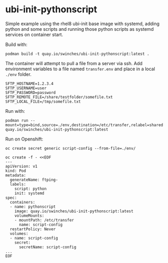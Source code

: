 # ubi-init-pythonscript

Simple example using the rhel8 ubi-init base image with systemd, adding python and some scripts and running those python scripts as systemd services on container start.

Build with:
```
podman build -t quay.io/swinches/ubi-init-pythonscript:latest .
```

The container will attempt to pull a file from a server via ssh.  Add environment variables to a file named `transfer.env` and place in a local `./env` folder.

```
SFTP_HOSTNAME=1.2.3.4
SFTP_USERNAME=user
SFTP_PASSWORD=password 
SFTP_REMOTE_FILE=/share/testfolder/somefile.txt
SFTP_LOCAL_FILE=/tmp/somefile.txt
```

Run with:
```
podman run --mount=type=bind,source=./env,destination=/etc/transfer,relabel=shared quay.io/swinches/ubi-init-pythonscript:latest
```

Run on Openshift:

```
oc create secret generic script-config --from-file=./env/

oc create -f - <<EOF
---
apiVersion: v1
kind: Pod
metadata:
  generateName: ftping-
  labels:
    script: python
    init: systemd
spec:
  containers:
  - name: pythonscript
    image: quay.io/swinches/ubi-init-pythonscript:latest
    volumeMounts:
    - mountPath: /etc/transfer
      name: script-config
  restartPolicy: Never
  volumes:
  - name: script-config
    secret:
      secretName: script-config
...
EOF
```

